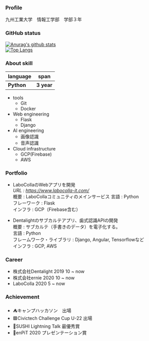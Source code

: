 ### Profile
九州工業大学　情報工学部　学部３年

### GitHub status
[![Anurag's github stats](https://github-readme-stats.vercel.app/api?username=IAMKOTARO)](https://github.com/anuraghazra/github-readme-stats)  
[![Top Langs](https://github-readme-stats.vercel.app/api/top-langs/?username=IAMKOTARO&layout=compact)](https://github.com/anuraghazra/github-readme-stats)

### About skill
|  language  |  span  |
| :---- | :----: |
|**Python**  |  **3 year**  |
- tools
  - Git
  - Docker
- Web engineering
  - Flask
  - Django
- AI engineering
  - 画像認識
  - 音声認識
- Cloud infrastructure
  - GCP(Firebase)
  - AWS

### Portfolio
- LaboCollaのWebアプリを開発  
*URL : https://www.labocolla-it.com/*  
概要 : LaboCollaコミュニティのメインサービス
言語 : Python  
フレーワーク : Flask  
インフラ : GCP（Firebase含む）  
      
- Dentalightのサブカルテアプリ、歯式認識APIの開発  
概要 : サブカルテ（手書きのデータ）を電子化する。  
言語 : Python  
フレームワーク・ライブラリ : Django, Angular, Tensorflowなど  
インフラ : GCP, AWS  

### Career
- 株式会社Dentalight 2019 10 ~ now 
- 株式会社ernie  2020 10 ~ now
- LaboColla 2020 5 ~ now

### Achievement
- ⛺️キャンプハッカソン　出場
- 🟩Civictech Challenge Cup U-22 出場
- 🍣SUSHI Lightning Talk 最優秀賞
- 🏫enPiT 2020 プレゼンテーション賞
